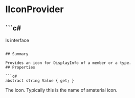 # IIconProvider

## ```c#
Is interface
```

## Summary

Provides an icon for DisplayInfo of a member or a type.
## Properties

```c#
abstract string Value { get; } 
```
The icon. Typically this is the name of amaterial icon.
